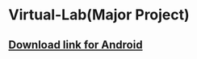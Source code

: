 <h1>Virtual-Lab(Major Project)</h2>
 
<h2><a href="https://github.com/DTU-2K17-EP-012/Virtual-Lab/releases/download/v0.4-alpha/VirtualLabTestV0.4.apk">Download link for Android</a></h2>